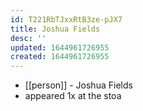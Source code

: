 ```yaml
---
id: T221RbTJxxRtB3ze-pJX7
title: Joshua Fields
desc: ''
updated: 1644961726955
created: 1644961726955
---
```



- [[person]] - Joshua Fields
- appeared 1x at the stoa
